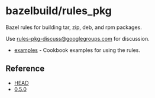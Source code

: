 # bazelbuild/rules_pkg

Bazel rules for building tar, zip, deb, and rpm packages.

Use rules-pkg-discuss@googlegroups.com for discussion.

*   [examples](https://github.com/bazelbuild/rules_pkg/tree/main/examples) -
    Cookbook examples for using the rules.

## Reference

*   [HEAD](https://github.com/bazelbuild/rules_pkg/tree/main/pkg)
*   [0.5.0](/0.5.0/ref)
